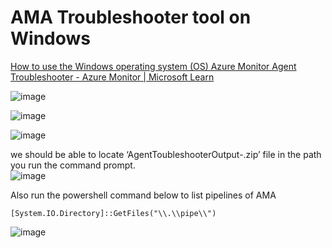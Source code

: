 # AMA Troubleshooter tool on Windows

[How to use the Windows operating system (OS) Azure Monitor Agent Troubleshooter - Azure Monitor | Microsoft Learn](https://learn.microsoft.com/en-us/azure/azure-monitor/agents/troubleshooter-ama-windows?tabs=WindowsPowerShell#run-the-troubleshooter)

![image](https://github.com/guguji666666/GJS-Sentinel-Tips/assets/96930989/e631d243-aadc-4f62-bc46-4ceea3e7c385)

![image](https://github.com/guguji666666/GJS-Sentinel-Tips/assets/96930989/91d425e2-c390-4c7f-8949-856e5ab587d0)

![image](https://github.com/guguji666666/GJS-Sentinel-Tips/assets/96930989/b007d342-b4c9-49b1-af56-6db5b673ca74)


we should be able to locate ‘AgentToubleshooterOutput-<Time>.zip’ file in the path you run the command prompt. <br>
![image](https://github.com/guguji666666/GJS-Sentinel-Tips/assets/96930989/30c2f1e0-7b44-4597-9f3b-f072aa3366d4)


Also run the powershell command below to list pipelines of AMA <br>
```pwoershell
[System.IO.Directory]::GetFiles("\\.\\pipe\\")
```
![image](https://github.com/guguji666666/GJS-Sentinel-Tips/assets/96930989/d6626788-2fb0-4845-a98e-bb759ecb2639)
